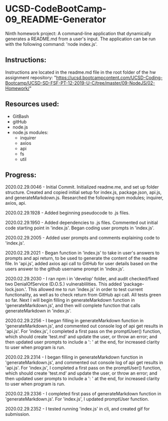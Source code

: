 # UCSD-CodeBootCamp-09_README-Generator
Ninth homework project: A command-line application that dynamically generates a README.md from a user's input. The application can be run with the following command: 'node index.js'.

Instructions:
------------
Instructions are located in the readme.md file in the root folder of the hw assignment repository: "https://ucsd.bootcampcontent.com/UCSD-Coding-Bootcamp/UCSD-SD-FSF-PT-12-2019-U-C/tree/master/09-NodeJS/02-Homework/"


Resources used:
------------
- GitBash
- gitHub
- node.js
- node.js modules:
	- inquirer
	- axios
	- api
	- fs
	- util


Progress:
------------
2020.02.29.0046 - Initial Commit.  Initialized readme.me, and set up folder structure.  Created and copied initial setup for index.js, package.json, api.js, and generateMarkdown.js. Researched the following npm modules; inquirer, axios, api. 

2020.02.29.1928 - Added beginning pseudocode to .js files.

2020.02.29.1950 - Added dependencies to .js files. Commented out initial code starting point in 'index.js'.  Began coding user prompts in 'index.js'.

2020.02.29.2005 - Added user prompts and comments explaining code to 'index.js'.

2020.02.29.2021 - Began function in 'index.js' to take in user's answers to prompts and api return, to be used to generate the content of the readme file.  In 'api.js', added axios api call to GitHub for user details based on the users answer to the github username prompt in 'index.js'.  

2020.02.29.2030 - I ran npm i in 'develop' folder, and audit checked/fixed two DenialOfService (D.O.S.) vulnerablilities. This added 'package-lock.json.'. This allowed me to run 'index.js' in order to test current functionality, as well as to check return from GitHub api call.  All tests green so far.  Next I will begin filling in generateMarkdown function in 'generateMarkdown.js', and then will complete function that calls generateMarkdown in 'index.js'.

2020.02.29.2256 - I began filling in generateMarkdown function in 'generateMarkdown.js', and commented out console log of api get results in 'api.js'.  For 'index.js', I completed a first pass on the promptUser() function, which should create 'test.md' and update the user, or throw an error; and then updated user prompts to include a ': ' at the end, for increased clarity to user when program is run.

2020.02.29.2314 - I began filling in generateMarkdown function in 'generateMarkdown.js', and commented out console log of api get results in 'api.js'.  For 'index.js', I completed a first pass on the promptUser() function, which should create 'test.md' and update the user, or throw an error; and then updated user prompts to include a ': ' at the end, for increased clarity to user when program is run.

2020.02.29.2336 - I completed first pass of generateMarkdown function in 'generateMarkdown.js'.  For 'index.js', I updated promptUser function.

2020.02.29.2352 - I tested running 'index.js' in cli, and created gif for submission.

